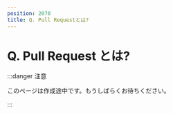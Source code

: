 ```yaml
---
position: 2070
title: Q. Pull Requestとは?
---
```


# Q. Pull Request とは?

:::danger 注意

このページは作成途中です。もうしばらくお待ちください。

:::
